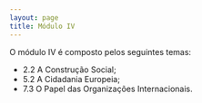 ```yaml
---
layout: page
title: Módulo IV
---
```


O módulo IV é composto pelos seguintes temas:
  - 2.2 A Construção Social;
  - 5.2 A Cidadania Europeia;
  - 7.3 O Papel das Organizações Internacionais.


